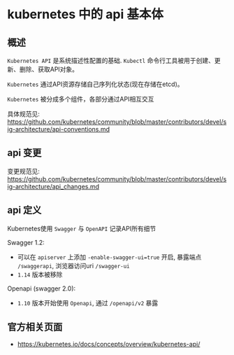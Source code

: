 # kubernetes 中的 api 基本体

## 概述

`Kubernetes API` 是系统描述性配置的基础. `Kubectl` 命令行工具被用于创建、更新、删除、获取API对象。

`Kubernetes` 通过API资源存储自己序列化状态(现在存储在etcd)。

`Kubernetes` 被分成多个组件，各部分通过API相互交互

具体规范见: https://github.com/kubernetes/community/blob/master/contributors/devel/sig-architecture/api-conventions.md

## api 变更

变更规范见: https://github.com/kubernetes/community/blob/master/contributors/devel/sig-architecture/api_changes.md

## api 定义

Kubernetes使用 `Swagger` 与 `OpenAPI` 记录API所有细节

Swagger 1.2:

- 可以在 `apiserver` 上添加 `-enable-swagger-ui=true` 开启, 暴露端点 `/swaggerapi`, 浏览器访问uri `/swagger-ui`
- `1.14` 版本被移除

Openapi (swagger 2.0):

- `1.10` 版本开始使用 `Openapi`, 通过 `/openapi/v2` 暴露

## 官方相关页面
- https://kubernetes.io/docs/concepts/overview/kubernetes-api/